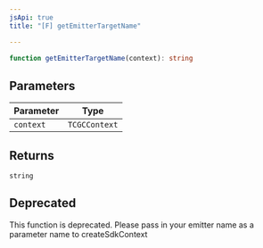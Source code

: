 ```yaml
---
jsApi: true
title: "[F] getEmitterTargetName"

---
```

```ts
function getEmitterTargetName(context): string
```

## Parameters

| Parameter | Type |
| ------ | ------ |
| `context` | `TCGCContext` |

## Returns

`string`

## Deprecated

This function is deprecated. Please pass in your emitter name as a parameter name to createSdkContext

